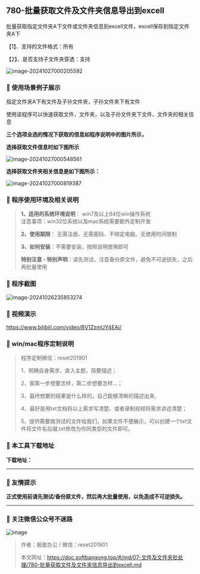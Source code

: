 ## 780-批量获取文件及文件夹信息导出到excell

批量获取指定文件夹A下文件或文件夹信息到excell文件，excell保存到指定文件夹A下



【1】、支持的文件格式：所有

【2】、是否支持子文件夹穿透：支持  

![image-20241027000205592](https://s2.loli.net/2024/11/01/yKkiU8OoevV7Zb9.png)

### 📑 使用场景例子展示
指定文件夹A下有文件及子孙文件夹，子孙文件夹下有文件

使用该程序可以快速获取文件，文件夹，以及子孙文件夹下文件、文件夹的相关信息

**三个选项全选的情况下获取的信息如程序说明中的图片所示，**

**选择获取文件信息时如下图所示**

![image-20241027000548561](https://s2.loli.net/2024/11/01/szgma9jZHkQDhA3.png)

**选择获取文件夹相关信息是如下图所示：**

![image-20241027000819387](https://s2.loli.net/2024/11/01/2Q1H4LcfpAt9qoY.png)

### 📑 程序使用环境及相关说明

> **1、适用的系统环境说明**： win7及以上64位win操作系统  
> 注意事项：win32位系统以及mac系统需要额外定制开发  
>
> **2、使用期限**： 无需注册、无需密码、不绑定电脑、无使用时间限制  
>
> **3、如何安装**：不需要安装，按照说明使用即可  
>
> **特别注意 - 特别声明**：请先测试，注意备份原文件，避免不可逆损失，之后再批量使用

### 📑 程序截图

![image-20241026235853274](https://s2.loli.net/2024/11/01/miN5fb3LypusWGX.png) 

### 📑 视频演示

https://www.bilibili.com/video/BV1ZzmUY4EAi/

### 📑 win/mac程序定制说明

> 程序定制微信：reset201901  
>
> 1、明确自身需求，直入主题，简要描述；
>
> 2、我第一步想要怎样，第二步想要怎样...； 
>
> 3、最终想要的结果是什么样的，自己能够清晰的描述出来,  
>
> 4、最好是用txt文档将以上需求写清楚，或者录制视频将需求讲述清楚；  
>
> 5、提供需要做测试的文件给我们，如果文件不便展示，可以创建一个txt文件将文件名后缀.txt修改为你同类型的文件即可。  

### 📑 本工具下载地址

**下载地址：**

------

### 📑 友情提示

**正式使用前请先测试/备份原文件，然后再大批量使用，以免造成不可逆损失。**

------

### 📑 关注微信公众号不迷路

![image](https://s2.loli.net/2024/11/02/tK9T7jxLcuv5rUk.png)

> 作者：极致办公  /  微信：reset201901
>
> 本文网址：https://doc.softbangong.top/#/md/07-文件及文件夹批处理/780-批量获取文件及文件夹信息导出到excell.md